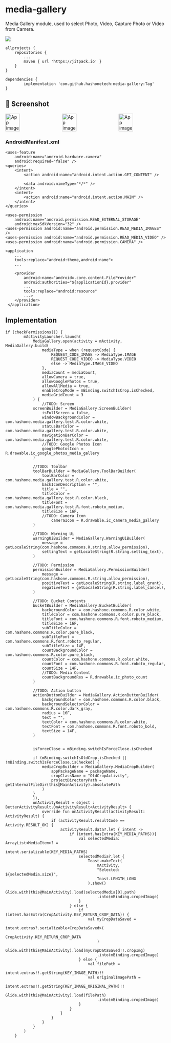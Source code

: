 # media-gallery
Media Gallery module, used to select Photo, Video, Capture Photo or Video from Camera.

[![](https://jitpack.io/v/hashonetech/media-gallery.svg)](https://jitpack.io/#hashonetech/media-gallery)

	allprojects {
		repositories {
			...
			maven { url 'https://jitpack.io' }
		}
	}
  
	dependencies {
	        implementation 'com.github.hashonetech:media-gallery:Tag'
	}
 
## 📸 Screenshot

<div style="display:flex;">
 <img alt="App image" src="https://github.com/hashonetech/media-gallery/assets/104345897/e752f7c9-b0da-4e10-a982-53f230ed47c0" width="30%"> &nbsp;&nbsp;&nbsp; &nbsp;&nbsp;&nbsp; 
 <img alt="App image" src="https://github.com/hashonetech/media-gallery/assets/104345897/ef7c2008-e7be-43e8-ae54-1de2f6f7b3f6" width="30%"> &nbsp;&nbsp;&nbsp; &nbsp;&nbsp;&nbsp; 
 <img alt="App image" src="https://github.com/hashonetech/media-gallery/assets/104345897/338277c0-ca58-4b74-98ee-31e04ce32ec7" width="30%">
</div>

### AndroidManifest.xml 

    <uses-feature
        android:name="android.hardware.camera"
        android:required="false" />
    <queries>
        <intent>
            <action android:name="android.intent.action.GET_CONTENT" />

            <data android:mimeType="*/*" />
        </intent>
        <intent>
            <action android:name="android.intent.action.MAIN" />
        </intent>
    </queries>

    <uses-permission
        android:name="android.permission.READ_EXTERNAL_STORAGE"
        android:maxSdkVersion="32" />
    <uses-permission android:name="android.permission.READ_MEDIA_IMAGES" />
    <uses-permission android:name="android.permission.READ_MEDIA_VIDEO" />
    <uses-permission android:name="android.permission.CAMERA" />

	<application
		...
		tools:replace="android:theme,android:name">
		...

		<provider
		    android:name="androidx.core.content.FileProvider"
		    android:authorities="${applicationId}.provider"
		    ...
		    tools:replace="android:resource"
		    ...>
		</provider>
	 </application>
	 
## Implementation

	if (checkPermissions()) {
            mActivityLauncher.launch(
                MediaGallery.open(activity = mActivity, MediaGallery.build(
                    mediaType = when (requestCode) {
                        REQUEST_CODE_IMAGE -> MediaType.IMAGE
                        REQUEST_CODE_VIDEO -> MediaType.VIDEO
                        else -> MediaType.IMAGE_VIDEO
                    },
                    mediaCount = mediaCount,
                    allowCamera = true,
                    allowGooglePhotos = true,
                    allowAllMedia = true,
                    enableCropMode = mBinding.switchIsCrop.isChecked,
                    mediaGridCount = 3
                ) {
                    //TODO: Screen
	            screenBuilder = MediaGallery.ScreenBuilder(
	                isFullScreen = false,
	                windowBackgroundColor = com.hashone.media.gallery.test.R.color.white,
	                statusBarColor = com.hashone.media.gallery.test.R.color.white,
	                navigationBarColor = com.hashone.media.gallery.test.R.color.white,
	                //TODO: Google Photos Icon
	                googlePhotosIcon = R.drawable.ic_google_photos_media_gallery
	            )
	
	            //TODO: Toolbar
	            toolBarBuilder = MediaGallery.ToolBarBuilder(
	                toolBarColor = com.hashone.media.gallery.test.R.color.white,
	                backIconDescription = "",
	                title = "",
	                titleColor = com.hashone.media.gallery.test.R.color.black,
	                titleFont = com.hashone.media.gallery.test.R.font.roboto_medium,
	                titleSize = 16F,
	                //TODO: Camera Icon
                    	cameraIcon = R.drawable.ic_camera_media_gallery
	            )
	
	            //TODO: Warning Ui
	            warningUiBuilder = MediaGallery.WarningUiBuilder(
	                message = getLocaleString(com.hashone.commons.R.string.allow_permission),
	                settingText = getLocaleString(R.string.setting_text),
	            )
	
	            //TODO: Permission
	            permissionBuilder = MediaGallery.PermissionBuilder(
	                message = getLocaleString(com.hashone.commons.R.string.allow_permission),
	                positiveText = getLocaleString(R.string.label_grant),
	                negativeText = getLocaleString(R.string.label_cancel),
	            )
	
	            //TODO: Bucket Contents
	            bucketBuilder = MediaGallery.BucketBuilder(
	                backgroundColor = com.hashone.commons.R.color.white,
	                titleColor = com.hashone.commons.R.color.pure_black,
	                titleFont = com.hashone.commons.R.font.roboto_medium,
	                titleSize = 16F,
	                subTitleColor = com.hashone.commons.R.color.pure_black,
	                subTitleFont = com.hashone.commons.R.font.roboto_regular,
	                subTitleSize = 14F,
	                countBackgroundColor = com.hashone.commons.R.color.pure_black,
	                countColor = com.hashone.commons.R.color.white,
	                countFont = com.hashone.commons.R.font.roboto_regular,
	                countSize = 14F,
	                //TODO: Media Content
	                countBackgroundRes = R.drawable.ic_photo_count
	            )
	
	            //TODO: Action button
	            actionButtonBuilder = MediaGallery.ActionButtonBuilder(
	                backgroundColor = com.hashone.commons.R.color.black,
	                backgroundSelectorColor = com.hashone.commons.R.color.dark_gray,
	                radius = 16F,
	                text = "",
	                textColor = com.hashone.commons.R.color.white,
	                textFont = com.hashone.commons.R.font.roboto_bold,
	                textSize = 14F,
	            )
	
	
	            isForceClose = mBinding.switchIsForceClose.isChecked
	
	            if (mBinding.switchIsOldCrop.isChecked || !mBinding.switchIsForceClose.isChecked) {
	                mediaCropBuilder = MediaGallery.MediaCropBuilder(
	                    appPackageName = packageName,
	                    cropClassName = "OldCropActivity",
	                    projectDirectoryPath = getInternalFileDir(this@MainActivity).absolutePath
	                )
	            }
                }),
                onActivityResult = object : BetterActivityResult.OnActivityResult<ActivityResult> {
                    override fun onActivityResult(activityResult: ActivityResult) {
                        if (activityResult.resultCode == Activity.RESULT_OK) {
                            activityResult.data?.let { intent ->
                                if (intent.hasExtra(KEY_MEDIA_PATHS)){
                                    val selectedMedia: ArrayList<MediaItem>? =
                                        intent.serializable(KEY_MEDIA_PATHS)
                                    selectedMedia?.let {
                                        Toast.makeText(
                                            mActivity,
                                            "Selected: ${selectedMedia.size}",
                                            Toast.LENGTH_LONG
                                        ).show()
                                        Glide.with(this@MainActivity).load(selectedMedia[0].path)
                                            .into(mBinding.cropedImage)
                                    }
                                } else {
                                    if (intent.hasExtra(CropActivity.KEY_RETURN_CROP_DATA)) {
                                        val myCropDataSaved =
                                            intent.extras?.serializable<CropDataSaved>(
                                                CropActivity.KEY_RETURN_CROP_DATA
                                            )
                                        Glide.with(this@MainActivity).load(myCropDataSaved!!.cropImg)
                                            .into(mBinding.cropedImage)
                                    } else {
                                        val filePath =
                                            intent.extras!!.getString(KEY_IMAGE_PATH)!!
                                        val originalImagePath =
                                            intent.extras!!.getString(KEY_IMAGE_ORIGINAL_PATH)!!
                                        Glide.with(this@MainActivity).load(filePath)
                                            .into(mBinding.cropedImage)
                                    }
                                }
                            }
                        }
                    }
                }
            )
        }
	
